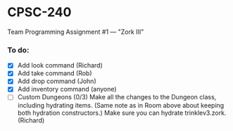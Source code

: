 # CPSC-240
Team Programming Assignment #1 — "Zork III"

### To do:

- [X] Add look command (Richard)
- [X] Add take command (Rob)
- [X] Add drop command (John)
- [X] Add inventory command (anyone)
- [ ] Custom Dungeons (0/3)
Make all the changes to the Dungeon class, including hydrating items. (Same note as in Room above about keeping both hydration constructors.) Make sure you can hydrate trinklev3.zork. (Richard)

